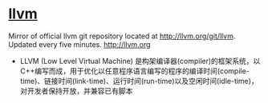 # [llvm](https://github.com/llvm-mirror/llvm)

Mirror of official llvm git repository located at <http://llvm.org/git/llvm>. Updated every five minutes. <http://llvm.org>

* LLVM (Low Level Virtual Machine) 是构架编译器(compiler)的框架系统，以C++编写而成，用于优化以任意程序语言编写的程序的编译时间(compile-time)、链接时间(link-time)、运行时间(run-time)以及空闲时间(idle-time)，对开发者保持开放，并兼容已有脚本
